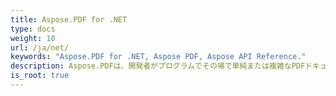 ```yaml
---
title: Aspose.PDF for .NET
type: docs
weight: 10
url: /ja/net/
keywords: "Aspose.PDF for .NET, Aspose PDF, Aspose API Reference."
description: Aspose.PDFは、開発者がプログラムでその場で単純または複雑なPDFドキュメントを作成できるように構築された.NETコンポーネントです。
is_root: true
---
```

